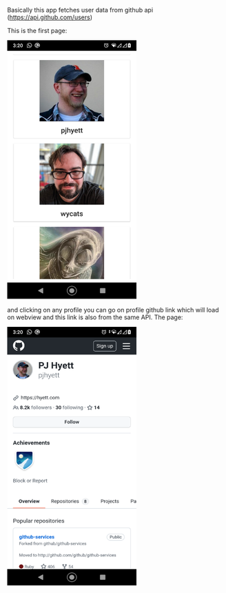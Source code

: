 Basically this app fetches user data from github api (https://api.github.com/users)

This is the first page: 

<img src="/app/src/main/res/Screenshot_20211011-152032.png" width="300" height="600">

and clicking on any profile you can go on profile github link which will load on webview and this link is also from the same API. The page:

<img src="/app/src/main/res/Screenshot_20211011-152051.png" width="300" height="600">
